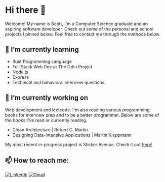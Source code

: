 # Hi there 👋

Welcome! My name is Scott, I'm a Computer Science graduate and an aspiring software developer. Check out some of the personal and school projects I pinned below. Feel free to contact me through the methods below.

## 🌱 I’m currently learning
- Rust Programming Language
- Full Stack Web Dev at The Odin Project
- Node.js
- Express
- Technical and behavioral interview questions

## 🔭 I’m currently working on
Web development and leetcode. I'm also reading various programming books for interview prep and to be a better programmer. Below are some of the books I've read or currently reading.
- Clean Architecture | Robert C. Martin
- Designing Data-Intensive Applications | Martin Kleppmann

My most recent in-progress project is Sticker Avenue.
Check it out [here!](https://sticker-avenue.web.app)

## 📫 How to reach me:
[![LinkedIn](https://img.shields.io/badge/LinkedIn-Scott_Ti-informational?style=flat-square&logo=linkedin&logoColor=white)](https://www.linkedin.com/in/scott-ti)
[![Gmail](https://img.shields.io/badge/Gmail-scott.ti312@gmail.com-informational?style=flat-square&color=EA4335&logo=gmail&logoColor=white)](mailto:scott.ti312@gmail.com?subject=Hey!)

